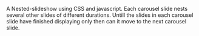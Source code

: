 A Nested-slideshow using CSS and javascript. Each carousel slide nests several other slides of different durations. Untill the slides in each carousel slide have finished displaying only then can it move to the next carousel slide.
